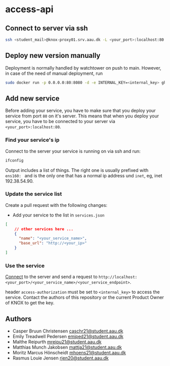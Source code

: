 # access-api

## Connect to server via ssh

```bash
ssh <student_mail>@knox-proxy01.srv.aau.dk -L <your_port>:localhost:80
```

## Deploy new version manually

Deployment is normally handled by watchtower on push to main. However, in case of the need of manual deployment, run

```bash
sudo docker run -p 0.0.0.0:80:8080 -d -e INTERNAL_KEY=<internal_key> ghcr.io/knox-aau/access-api:main
```

## Add new service

Before adding your service, you have to make sure that you deploy your service from port `80` on it's server. This means that when you deploy your service, you have to be connected to your server via `<your_port>:localhost:80`.

### Find your service's ip

Connect to the server your service is running on via ssh and run:

```bash
ifconfig
```

Output includes a list of things. The right one is usually prefixed with `ens160: ` and is the only one that has a normal ip address und `inet`, eg, inet 192.38.54.90.

### Update the service list

Create a pull request with the following changes:

- Add your service to the list in `services.json`

```json
[
    // other services here ...
    {
      "name": "<your_service_name>",
      "base_url": "http://<your_ip>"
    }
]
```

### Use the service

[Connect](#connect-to-server-via-ssh) to the server and send a request to `http://localhost:<your_port>/<your_service_name>/<your_service_endpoint>`.

header `access-authorization` must be set to `<internal_key>` to access the service. Contact the authors of this repository or the current Product Owner of KNOX to get the key.

## Authors

- Casper Bruun Christensen <caschr21@student.aau.dk>
- Emily Treadwell Pedersen <emiped21@student.aau.dk>
- Malthe Reipurth <mreipu21@student.aau.dk>
- Matthias Munch Jakobsen <mattja21@student.aau.dk>
- Moritz Marcus Hönscheidt <mhoens21@student.aau.dk>
- Rasmus Louie Jensen <rjen20@student.aau.dk>
